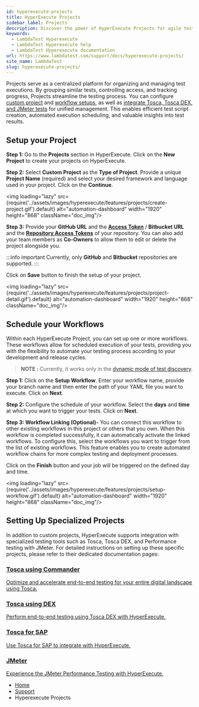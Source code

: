 ```yaml
---
id: hyperexecute-projects
title: HyperExecute Projects
sidebar_label: Projects
description: Discover the power of HyperExecute Projects for agile test execution. Learn how to set up and run custom projects with ease, maximizing testing efficiency.
keywords:
  - LambdaTest Hyperexecute
  - LambdaTest Hyperexecute help
  - LambdaTest Hyperexecute documentation
url: https://www.lambdatest.com/support/docs/hyperexecute-projects/
site_name: LambdaTest
slug: hyperexecute-projects/
---
```


<script type="application/ld+json"
      dangerouslySetInnerHTML={{ __html: JSON.stringify({
       "@context": "https://schema.org",
        "@type": "BreadcrumbList",
        "itemListElement": [{
          "@type": "ListItem",
          "position": 1,
          "name": "Home",
          "item": "https://www.lambdatest.com"
        },{
          "@type": "ListItem",
          "position": 2,
          "name": "Support",
          "item": "https://www.lambdatest.com/support/docs/"
        },{
          "@type": "ListItem",
          "position": 3,
          "name": "HyperExecute Concepts",
          "item": "https://www.lambdatest.com/support/docs/hyperexecute-projects/"
        }]
      })
    }}
></script>
Projects serve as a centralized platform for organizing and managing test executions. By grouping similar tests, controlling access, and tracking progress, Projects streamline the testing process. You can configure [custom project](/support/docs/hyperexecute-projects/#setup-your-project) and [workflow setups](/support/docs/hyperexecute-projects/#schedule-your-workflows), as well as [integrate Tosca, Tosca DEX, and JMeter tests](/support/docs/hyperexecute-projects/#setting-up-specialized-projects) for unified management. This enables efficient test script creation, automated execution scheduling, and valuable insights into test results.

## Setup your Project
**Step 1:** Go to the **Projects** section in HyperExecute. Click on the **New Project** to create your projects on HyperExecute.

**Step 2:** Select **Custom Project** as the **Type of Project**. Provide a unique **Project Name** (required) and select your desired framework and language used in your project. Click on the **Continue**.

<img loading="lazy" src={require('../assets/images/hyperexecute/features/projects/create-project.gif').default} alt="automation-dashboard"  width="1920" height="868" className="doc_img"/>

**Step 3:** Provide your **GitHub URL** and the **[Access Token](https://docs.github.com/en/authentication/keeping-your-account-and-data-secure/managing-your-personal-access-tokens)** / **Bitbucket URL** and the **[Repository Access Tokens](https://support.atlassian.com/bitbucket-cloud/docs/repository-access-tokens/)** of your repository. You can also add your team members as **Co-Owners** to allow them to edit or delete the project alongside you.

:::info important
Currently, only **GitHub** and **Bitbucket** repositories are supported.
:::

Click on **Save** button to finish the setup of your project.

<img loading="lazy" src={require('../assets/images/hyperexecute/features/projects/project-detail.gif').default} alt="automation-dashboard"  width="1920" height="868" className="doc_img"/>

## Schedule your Workflows
Within each HyperExecute Project, you can set up one or more workflows. These workflows allow for scheduled execution of your tests, providing you with the flexibility to automate your testing process according to your development and release cycles.

> **NOTE :** Currently, it works only in the [dynamic mode of test discovery](/support/docs/deep-dive-into-hyperexecute-yaml/#testdiscovery).

**Step 1:** Click on the **Setup Workflow**. Enter your workflow name, provide your branch name and then enter the path of your YAML file you want to execute. Click on **Next**.

**Step 2:** Configure the schedule of your workflow. Select the **days** and **time** at which you want to trigger your tests. Click on **Next**.

**Step 3: Workflow Linking (Optional)-** You can connect this workflow to other existing workflows in this project or others that you own. When this workflow is completed successfully, it can automatically activate the linked workflows. To configure this, select the workflows you want to trigger from the list of existing workflows. This feature enables you to create automated workflow chains for more complex testing and deployment processes.

Click on the **Finish** button and your job will be triggered on the defined day and time.

<img loading="lazy" src={require('../assets/images/hyperexecute/features/projects/setup-workflow.gif').default} alt="automation-dashboard"  width="1920" height="868" className="doc_img"/>

## Setting Up Specialized Projects
In addition to custom projects, HyperExecute supports integration with specialized testing tools such as Tosca, Tosca DEX, and Performance testing with JMeter. For detailed instructions on setting up these specific projects, please refer to their dedicated documentation pages:

<div className="support_main">

  <a href = "/support/docs/tosca-integration-with-hyperexecute-using-commander/">
  <div className="support_inners">
    <h3>Tosca using Commander</h3>
    <p>Optimize and accelerate end-to-end testing for your entire digital landscape using Tosca.</p>
  </div>
  </a>

  <a href = "/support/docs/tosca-integration-with-hyperexecute-using-dex/">
  <div className="support_inners">
    <h3>Tosca using DEX</h3>
    <p>Perform end-to-end testing using Tosca DEX with HyperExecute.</p>
  </div>
  </a>

  <a href = "/support/docs/tosca-integration-with-hyperexecute-for-sap/">
  <div className="support_inners">
    <h3>Tosca for SAP</h3>
    <p>Use Tosca for SAP to integrate with HyperExecute.</p>
  </div>
  </a>

  <a href = "/support/docs/hyperexecute-run-jmeter-tests/">
  <div className="support_inners">
    <h3>JMeter</h3>
    <p>Experience the JMeter Performance Testing with HyperExecute.</p>
  </div>
  </a>
</div>


<nav aria-label="breadcrumbs">
  <ul className="breadcrumbs">
    <li className="breadcrumbs__item">
      <a className="breadcrumbs__link" target="_self" href="https://www.lambdatest.com">
        Home
      </a>
    </li>
    <li className="breadcrumbs__item">
      <a className="breadcrumbs__link" target="_self" href="https://www.lambdatest.com/support/docs/">
        Support
      </a>
    </li>
    <li className="breadcrumbs__item breadcrumbs__item--active">
      <span className="breadcrumbs__link">
        Hyperexecute Projects
      </span>
    </li>
  </ul>
</nav>